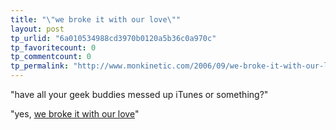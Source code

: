 ```yaml
---
title: "\"we broke it with our love\""
layout: post
tp_urlid: "6a010534988cd3970b0120a5b36c0a970c"
tp_favoritecount: 0
tp_commentcount: 0
tp_permalink: "http://www.monkinetic.com/2006/09/we-broke-it-with-our-love.html"
---
```

&quot;have all your geek buddies messed up iTunes or something?&quot;

&quot;yes, [we broke it with our love](http://feeds.tuaw.com/~r/weblogsinc/tuaw/~3/21791776/)&quot;
